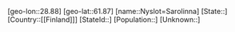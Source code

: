 ﻿---
location: [61.87,28.88]
type: City
tags:
- geo/City


SpocWebEntityId: 33000
isDeleted: false
confidential: public

---
[geo-lon::28.88]
[geo-lat::61.87]
[name::Nyslot=Sarolinna]
[State::]
[Country::[[Finland]]]
[StateId::]
[Population::]
[Unknown::]

